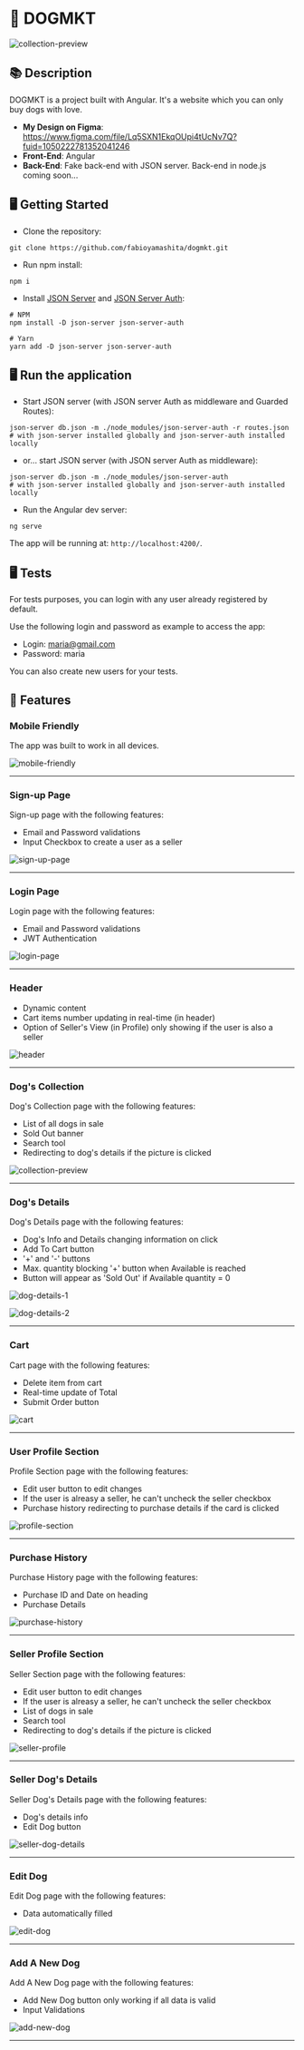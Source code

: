 # :dog: DOGMKT

![collection-preview](https://user-images.githubusercontent.com/98363297/213941825-10ccfeb4-752c-4997-9fe0-d262be864dd5.png)

## :books: Description

DOGMKT is a project built with Angular. It's a website which you can only buy dogs with love.

- **My Design on Figma**: https://www.figma.com/file/Lq5SXN1EkqOUpi4tUcNv7Q?fuid=1050222781352041246
- **Front-End**: Angular
- **Back-End**: Fake back-end with JSON server. Back-end in node.js coming soon...

## 🖥️ Getting Started

- Clone the repository:

```
git clone https://github.com/fabioyamashita/dogmkt.git
```

- Run npm install:

```
npm i
```

- Install [JSON Server](https://www.npmjs.com/package/json-server) and [JSON Server Auth](https://github.com/jeremyben/json-server-auth):

```
# NPM
npm install -D json-server json-server-auth

# Yarn
yarn add -D json-server json-server-auth
```

## 🖥️ Run the application
- Start JSON server (with JSON server Auth as middleware and Guarded Routes):
```
json-server db.json -m ./node_modules/json-server-auth -r routes.json
# with json-server installed globally and json-server-auth installed locally
```

- or... start JSON server (with JSON server Auth as middleware):
```
json-server db.json -m ./node_modules/json-server-auth
# with json-server installed globally and json-server-auth installed locally
```

- Run the Angular dev server:

```
ng serve
```

The app will be running at: `http://localhost:4200/`.

## 🖥️ Tests

For tests purposes, you can login with any user already registered by default.

Use the following login and password as example to access the app:
- Login: maria@gmail.com
- Password: maria

You can also create new users for your tests.

## :tada: Features

### Mobile Friendly

The app was built to work in all devices.

![mobile-friendly](https://user-images.githubusercontent.com/98363297/213942749-b2c85f85-2f06-4995-b1cf-c82102355fa8.png)
<hr>

### Sign-up Page
Sign-up page with the following features:
- Email and Password validations
- Input Checkbox to create a user as a seller

![sign-up-page](https://user-images.githubusercontent.com/98363297/213942581-c7481b9c-3249-4b55-835a-325447c8e942.png)
<hr>

### Login Page
Login page with the following features:
- Email and Password validations
- JWT Authentication

![login-page](https://user-images.githubusercontent.com/98363297/213942874-5459fc94-958a-4d00-a555-bf76493d5dd2.png)
<hr>

### Header
- Dynamic content
- Cart items number updating in real-time (in header)
- Option of Seller's View (in Profile) only showing if the user is also a seller

![header](https://user-images.githubusercontent.com/98363297/213943387-13509495-00c3-4c38-aa4d-4f1eacda7c87.png)
<hr>

### Dog's Collection
Dog's Collection page with the following features:
- List of all dogs in sale
- Sold Out banner
- Search tool
- Redirecting to dog's details if the picture is clicked

![collection-preview](https://user-images.githubusercontent.com/98363297/213943334-98388974-5e97-466c-985b-c301e4088d24.png)
<hr>

### Dog's Details
Dog's Details page with the following features:
- Dog's Info and Details changing information on click
- Add To Cart button
- '+' and '-' buttons
- Max. quantity blocking '+' button when Available is reached
- Button will appear as 'Sold Out' if Available quantity = 0

![dog-details-1](https://user-images.githubusercontent.com/98363297/213943703-91e8157e-b7a9-4b53-bdfe-ef78995f3057.png)

![dog-details-2](https://user-images.githubusercontent.com/98363297/213943712-67b1bb76-fdae-4be7-ae54-cbd063f027f1.png)
<hr>

### Cart
Cart page with the following features:
- Delete item from cart
- Real-time update of Total
- Submit Order button

![cart](https://user-images.githubusercontent.com/98363297/213943826-cd3a653e-2d7a-4f44-b4f1-38b70ec01b9b.png)
<hr>

### User Profile Section
Profile Section page with the following features:
- Edit user button to edit changes
- If the user is alreasy a seller, he can't uncheck the seller checkbox
- Purchase history redirecting to purchase details if the card is clicked

![profile-section](https://user-images.githubusercontent.com/98363297/213943961-c7f13b15-e5e0-480f-9c79-e39c94d8c46c.png)
<hr>

### Purchase History
Purchase History page with the following features:
- Purchase ID and Date on heading
- Purchase Details

![purchase-history](https://user-images.githubusercontent.com/98363297/213944052-db1b80ac-3ec6-44d7-b960-ede939d5bec7.png)
<hr>

### Seller Profile Section
Seller Section page with the following features:
- Edit user button to edit changes
- If the user is alreasy a seller, he can't uncheck the seller checkbox
- List of dogs in sale
- Search tool
- Redirecting to dog's details if the picture is clicked

![seller-profile](https://user-images.githubusercontent.com/98363297/213944157-b8d299b3-60c9-4252-91ac-6e8afacdacb7.png)
<hr>

### Seller Dog's Details
Seller Dog's Details page with the following features:
- Dog's details info
- Edit Dog button

![seller-dog-details](https://user-images.githubusercontent.com/98363297/213944227-584929df-8f1d-4ad5-a03e-6609b75cf8cc.png)
<hr>

### Edit Dog
Edit Dog page with the following features:
- Data automatically filled

![edit-dog](https://user-images.githubusercontent.com/98363297/213944304-20661ea0-5aba-47b7-8b9f-e3a8cda91a2c.png)
<hr>

### Add A New Dog
Add A New Dog page with the following features:
- Add New Dog button only working if all data is valid
- Input Validations

![add-new-dog](https://user-images.githubusercontent.com/98363297/213944369-30dd1762-9afe-4336-ab82-bd49c651b875.png)
<hr>

